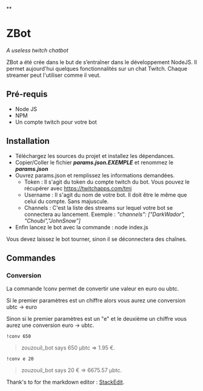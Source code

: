 
**

# ZBot

*A useless twitch chatbot*

ZBot a été crée dans le but de s’entraîner dans le développement NodeJS. Il permet aujourd'hui quelques fonctionnalités sur un chat Twitch. Chaque streamer peut l'utiliser comme il veut.

## Pré-requis

 - Node JS
 - NPM
 - Un compte twitch pour votre bot
## Installation
 - Téléchargez les sources du projet et installez les dépendances.
 - Copier/Coller le fichier ***params.json.EXEMPLE*** et renommez le ***params.json***
 - Ouvrez params.json et remplissez les informations demandées. 
	 - Token : Il s'agit du token du compte twitch du bot. Vous pouvez le récupérer avec https://twitchapps.com/tmi
	 - Username : Il s'agit du nom de votre bot. Il doit être le même que celui du compte. Sans majuscule.
	 - Channels : C'est la liste des streams sur lequel votre bot se connectera au lancement. Exemple : *"channels": ["DarkWador", "Choubi","JohnSnow"]*
- Enfin lancez le bot avec la commande : node index.js
	 
Vous devez laissez le bot tourner, sinon il se déconnectera des chaînes.

## Commandes

### Conversion
La commande !conv permet de convertir une valeur en euro ou ubtc.

Si le premier paramètres est un chiffre alors vous aurez une conversion ubtc -> euro

Sinon si le premier paramètres est un "e" et le deuxième un chiffre vous aurez une conversion euro -> ubtc.

    !conv 650
 

>   zouzouil_bot says 650 μbtc ⇒ 1.95 €.


    !conv e 20
 

>   zouzouil_bot says 20 € ⇒ 6675.57 μbtc.

 Thank's to for the markdown editor : [StackEdit](https://stackedit.io/).
